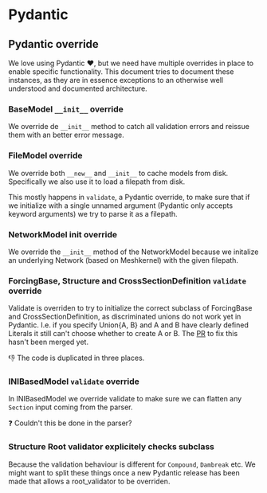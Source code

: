 # Pydantic

## Pydantic override
We love using Pydantic :heart:, but we need have multiple overrides in place to enable specific functionality.
This document tries to document these instances, as they are in essence exceptions to an otherwise
well understood and documented architecture.

### BaseModel `__init__` override
We override de `__init__` method to catch all validation errors and reissue them with an better error message.

### FileModel override
We override both `__new__` and `__init__` to cache models from disk. 
Specifically we also use it to load a filepath from disk.

This mostly happens in `validate`, a Pydantic override, to make
sure that if we initialize with a single unnamed argument (Pydantic only accepts keyword arguments)
we try to parse it as a filepath.

### NetworkModel __init__ override
We override the `__init__` method of the NetworkModel
because we initalize an underlying Network (based on Meshkernel) with the given filepath.

### ForcingBase, Structure and CrossSectionDefinition `validate` override
Validate is overriden to try to initialize the correct subclass of ForcingBase and CrossSectionDefinition, as discriminated unions do not work yet in Pydantic. I.e. if you specify Union{A, B} and A and B have clearly defined Literals it still can't choose whether to create A or B. The [PR](https://github.com/samuelcolvin/pydantic/pull/2336) to fix this hasn't been merged yet.

:thumbsdown: The code is duplicated in three places.

### INIBasedModel `validate` override
In INIBasedModel we override validate to make sure we can flatten any `Section` input coming from the parser.

:question: Couldn't this be done in the parser?


### Structure Root validator explicitely checks subclass
Because the validation behaviour is different for `Compound`, `Dambreak` etc. We might want to split these things once a new Pydantic release has been made that allows a root_validator to be overriden.
